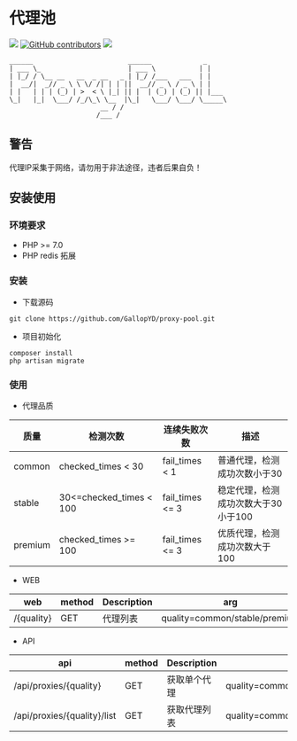 代理池
======
[![](https://img.shields.io/badge/Powered%20by-GallopYD-green.svg)](http://357.im/)
[![GitHub contributors](https://img.shields.io/github/contributors/GallopYD/proxy-pool.svg)](https://github.com/GallopYD/proxy-pool/graphs/contributors)
[![](https://img.shields.io/badge/language-PHP-blue.svg)](https://github.com/GallopYD/proxy-pool)

    ______                        ______             _
    | ___ \_                      | ___ \           | |
    | |_/ / \__ __   __  _ __   _ | |_/ /___   ___  | |
    |  __/|  _// _ \ \ \/ /| | | ||  __// _ \ / _ \ | |
    | |   | | | (_) | >  < \ |_| || |  | (_) | (_) || |___
    \_|   |_|  \___/ /_/\_\ \__  |\_|   \___/ \___/ \_____\
                           __ / /
                          /___ /
## 警告
代理IP采集于网络，请勿用于非法途径，违者后果自负！
## 安装使用
### 环境要求
- PHP >= 7.0
- PHP redis 拓展

### 安装
* 下载源码
```
git clone https://github.com/GallopYD/proxy-pool.git
```
* 项目初始化
```
composer install
php artisan migrate
```


### 使用
* 代理品质

| 质量 | 检测次数 | 连续失败次数 | 描述|
| ----| ---- | ---- | ----|
| common | checked_times < 30 | fail_times < 1 | 普通代理，检测成功次数小于30|
| stable | 30<=checked_times < 100 | fail_times <= 3 | 稳定代理，检测成功次数大于30小于100|
| premium | checked_times >= 100 | fail_times <= 3 | 优质代理，检测成功次数大于100|

* WEB

| web | method | Description | arg|
| ----| ---- | ---- | ----|
| /{quality} | GET | 代理列表| quality=common/stable/premium|

* API

| api | method | Description | arg|
| ----| ---- | ---- | ----|
| /api/proxies/{quality} | GET | 获取单个代理 | quality=common/stable/premium|
| /api/proxies/{quality}/list | GET | 获取代理列表 | quality=common/stable/premium|